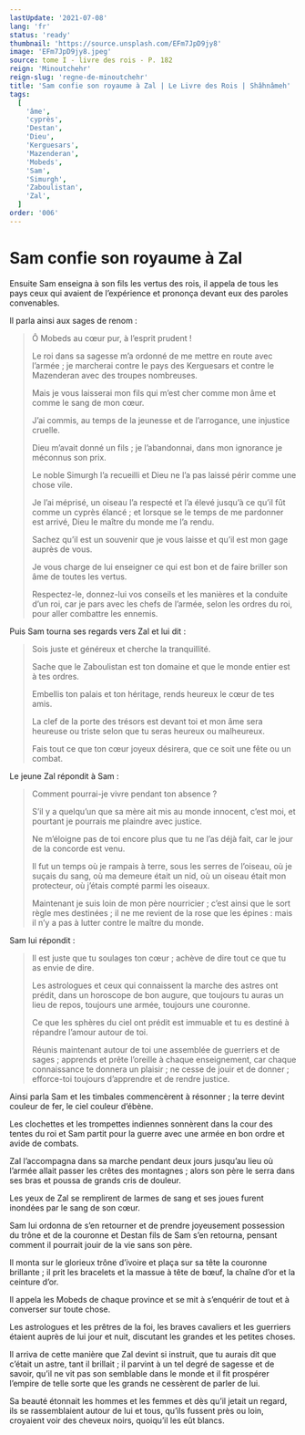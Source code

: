 ```yaml
---
lastUpdate: '2021-07-08'
lang: 'fr'
status: 'ready'
thumbnail: 'https://source.unsplash.com/EFm7JpD9jy8'
image: 'EFm7JpD9jy8.jpeg'
source: tome I - livre des rois - P. 182
reign: 'Minoutchehr'
reign-slug: 'regne-de-minoutchehr'
title: 'Sam confie son royaume à Zal | Le Livre des Rois | Shâhnâmeh'
tags:
  [
    'âme',
    'cyprès',
    'Destan',
    'Dieu',
    'Kerguesars',
    'Mazenderan',
    'Mobeds',
    'Sam',
    'Simurgh',
    'Zaboulistan',
    'Zal',
  ]
order: '006'
---
```


<!-- LTeX: language=fr -->

# Sam confie son royaume à Zal

Ensuite Sam enseigna à son fils les vertus des rois, il appela de tous les pays ceux qui avaient de l’expérience et prononça devant eux des paroles convenables.

Il parla ainsi aux sages de renom :

> Ô Mobeds au cœur pur, à l’esprit prudent !
>
> Le roi dans sa sagesse m’a ordonné de me mettre en route avec l’armée ; je marcherai contre le pays des Kerguesars et contre le Mazenderan avec des troupes nombreuses.
>
> Mais je vous laisserai mon fils qui m’est cher comme mon âme et comme le sang de mon cœur.
>
> J’ai commis, au temps de la jeunesse et de l’arrogance, une injustice cruelle.
>
> Dieu m’avait donné un fils ; je l’abandonnai, dans mon ignorance je méconnus son prix.
>
> Le noble Simurgh l’a recueilli et Dieu ne l’a pas laissé périr comme une chose vile.
>
> Je l’ai méprisé, un oiseau l’a respecté et l’a élevé jusqu’à ce qu’il fût comme un cyprès élancé ; et lorsque se le temps de me pardonner est arrivé, Dieu le maître du monde me l’a rendu.
>
> Sachez qu’il est un souvenir que je vous laisse et qu’il est mon gage auprès de vous.
>
> Je vous charge de lui enseigner ce qui est bon et de faire briller son âme de toutes les vertus.
>
> Respectez-le, donnez-lui vos conseils et les manières et la conduite d’un roi, car je pars avec les chefs de l’armée, selon les ordres du roi, pour aller combattre les ennemis.

Puis Sam tourna ses regards vers Zal et lui dit :

> Sois juste et généreux et cherche la tranquillité.
>
> Sache que le Zaboulistan est ton domaine et que le monde entier est à tes ordres.
>
> Embellis ton palais et ton héritage, rends heureux le cœur de tes amis.
>
> La clef de la porte des trésors est devant toi et mon âme sera heureuse ou triste selon que tu seras heureux ou malheureux.
>
> Fais tout ce que ton cœur joyeux désirera, que ce soit une fête ou un combat.

Le jeune Zal répondit à Sam :

> Comment pourrai-je vivre pendant ton absence ?
>
> S’il y a quelqu’un que sa mère ait mis au monde innocent, c’est moi, et pourtant je pourrais me plaindre avec justice.
>
> Ne m’éloigne pas de toi encore plus que tu ne l’as déjà fait, car le jour de la concorde est venu.
>
> Il fut un temps où je rampais à terre, sous les serres de l’oiseau, où je suçais du sang, où ma demeure était un nid, où un oiseau était mon protecteur, où j’étais compté parmi les oiseaux.
>
> Maintenant je suis loin de mon père nourricier ; c’est ainsi que le sort règle mes destinées ; il ne me revient de la rose que les épines : mais il n’y a pas à lutter contre le maître du monde.

Sam lui répondit :

> Il est juste que tu soulages ton cœur ; achève de dire tout ce que tu as envie de dire.
>
> Les astrologues et ceux qui connaissent la marche des astres ont prédit, dans un horoscope de bon augure, que toujours tu auras un lieu de repos, toujours une armée, toujours une couronne.
>
> Ce que les sphères du ciel ont prédit est immuable et tu es destiné à répandre l’amour autour de toi.
>
> Réunis maintenant autour de toi une assemblée de guerriers et de sages ; apprends et prête l’oreille à chaque enseignement, car chaque connaissance te donnera un plaisir ; ne cesse de jouir et de donner ; efforce-toi toujours d’apprendre et de rendre justice.

Ainsi parla Sam et les timbales commencèrent à résonner ; la terre devint couleur de fer, le ciel couleur d’ébène.

Les clochettes et les trompettes indiennes sonnèrent dans la cour des tentes du roi et Sam partit pour la guerre avec une armée en bon ordre et avide de combats.

Zal l’accompagna dans sa marche pendant deux jours jusqu’au lieu où l’armée allait passer les crêtes des montagnes ; alors son père le serra dans ses bras et poussa de grands cris de douleur.

Les yeux de Zal se remplirent de larmes de sang et ses joues furent inondées par le sang de son cœur.

Sam lui ordonna de s’en retourner et de prendre joyeusement possession du trône et de la couronne et Destan fils de Sam s’en retourna, pensant comment il pourrait jouir de la vie sans son père.

Il monta sur le glorieux trône d’ivoire et plaça sur sa tête la couronne brillante ; il prit les bracelets et la massue à tête de bœuf, la chaîne d’or et la ceinture d’or.

Il appela les Mobeds de chaque province et se mit à s’enquérir de tout et à converser sur toute chose.

Les astrologues et les prêtres de la foi, les braves cavaliers et les guerriers étaient auprès de lui jour et nuit, discutant les grandes et les petites choses.

Il arriva de cette manière que Zal devint si instruit, que tu aurais dit que c’était un astre, tant il brillait ; il parvint à un tel degré de sagesse et de savoir, qu’il ne vit pas son semblable dans le monde et il fit prospérer l’empire de telle sorte que les grands ne cessèrent de parler de lui.

Sa beauté étonnait les hommes et les femmes et dès qu’il jetait un regard, ils se rassemblaient autour de lui et tous, qu’ils fussent près ou loin, croyaient voir des cheveux noirs, quoiqu’il les eût blancs.
